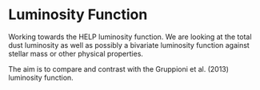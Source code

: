 # Luminosity Function

Working towards the HELP luminosity function. We are looking at the total dust luminosity as well as possibly a bivariate luminosity function against stellar mass or other physical properties.

The aim is to compare and contrast with the Gruppioni et al. (2013) luminosity function.
